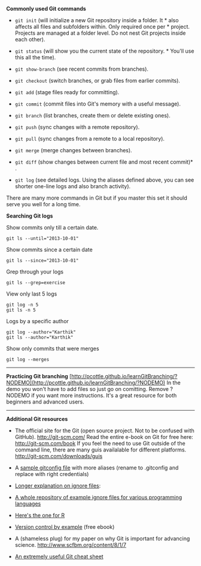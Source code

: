 
**Commonly used Git commands**  

* `git init` (will initialize a new Git repository inside a folder. It * also affects all files and subfolders within. Only required once per * project. Projects are managed at a folder level. Do not nest Git projects inside each other).

* `git status` (will show you the current state of the repository. * You'll use this all the time).

* `git show-branch` (see recent commits from branches).

* `git checkout` (switch branches, or grab files from earlier commits).

* `git add` (stage files ready for committing).  
* `git commit` (commit files into Git's memory with a useful message).  
* `git branch` (list branches, create them or delete existing ones).  
* `git push` (sync changes with a remote repository).  
* `git pull` (sync changes from a remote to a local repository).  
* `git merge` (merge changes between branches).  
* `git diff` (show changes between current file and most recent commit)* .
* `git log` (see detailed logs. Using the aliases defined above, you can see shorter one-line logs and also branch activity).

There are many more commands in Git but if you master this set it should serve you well for a long time.


**Searching Git logs**

Show commits only till a certain date.
~~~
git ls --until="2013-10-01"
~~~

Show commits since a certain date

~~~
git ls --since="2013-10-01"
~~~

Grep through your logs

~~~
git ls --grep=exercise
~~~
View only last 5 logs

~~~
git log -n 5
git ls -n 5
~~~

Logs by a specific author


~~~
git log --author="Karthik"
git ls --author="Karthik"
~~~

Show only commits that were merges

~~~
git log --merges
~~~



---


**Practicing Git branching**
[http://pcottle.github.io/learnGitBranching/?NODEMO](http://pcottle.github.io/learnGitBranching/?NODEMO)
In the demo you won't have to add files so just go on comitting. Remove ?NODEMO if you want more instructions. It's a great resource for both beginners and advanced users.

---

**Additional Git resources**

* The official site for the Git (open source project. Not to be confused with GitHub). http://git-scm.com/
Read the entire e-book on Git for free here: http://git-scm.com/book
If you feel the need to use Git outside of the command line, there are many guis availalable for different platforms. http://git-scm.com/downloads/guis

* A [sample gitconfig file](https://github.com/swcarpentry/boot-camps/blob/2013-09-bristol/version-control/sample.gitconfig) with more aliases (rename to .gitconfig and replace with right credentials)

* [Longer explanation on ignore files](https://help.github.com/articles/ignoring-files): 
* [A whole repository of example ignore files for various programming languages](https://github.com/github/gitignore)  
* [Here's the one for R](https://github.com/github/gitignore/blob/master/R.gitignore)

* [Version control by example](http://www.ericsink.com/vcbe/) (free ebook) 

* A (shameless plug) for my paper on why Git is important for advancing science. 
http://www.scfbm.org/content/8/1/7

* [An extremely useful Git cheat sheet](http://www.git-tower.com/blog/git-cheat-sheet/)
